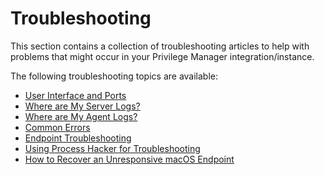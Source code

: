 [title]: # (Troubleshooting)
[tags]: # (help, overview)
[priority]: # (10000)
# Troubleshooting

This section contains a collection of troubleshooting articles to help with problems that might occur in your Privilege Manager integration/instance.

The following troubleshooting topics are available:

* [User Interface and Ports](ts-ui.md)
* [Where are My Server Logs?](ts-server-logs.md)
* [Where are My Agent Logs?](ts-agent-logs.md)
* [Common Errors](ts-common.md)
* [Endpoint Troubleshooting](endpoint-issues.md)
* [Using Process Hacker for Troubleshooting](process-hacker.md)
* [How to Recover an Unresponsive macOS Endpoint](recover-unresponsive-macOS-endpoint.md)
